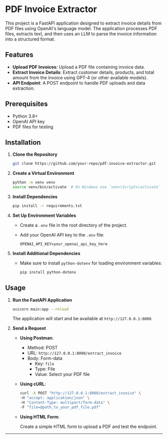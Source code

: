 # PDF Invoice Extractor

This project is a FastAPI application designed to extract invoice details from PDF files using OpenAI's language model. The application processes PDF files, extracts text, and then uses an LLM to parse the invoice information into a structured format.

## Features

- **Upload PDF Invoices**: Upload a PDF file containing invoice data.
- **Extract Invoice Details**: Extract customer details, products, and total amount from the invoice using GPT-4 (or other available models).
- **API Endpoint**: A POST endpoint to handle PDF uploads and data extraction.

## Prerequisites

- Python 3.8+
- OpenAI API key
- PDF files for testing

## Installation

1. **Clone the Repository**

   ```bash
   git clone https://github.com/your-repo/pdf-invoice-extractor.git
   ```

2. **Create a Virtual Environment**

   ```bash
   python -m venv venv
   source venv/bin/activate  # On Windows use `venv\Scripts\activate`
   ```

3. **Install Dependencies**

   ```bash
   pip install -r requirements.txt
   ```

4. **Set Up Environment Variables**

   - Create a `.env` file in the root directory of the project.
   - Add your OpenAI API key to the `.env` file:

     ```
     OPENAI_API_KEY=your_openai_api_key_here
     ```

5. **Install Additional Dependencies**

   - Make sure to install `python-dotenv` for loading environment variables:

     ```bash
     pip install python-dotenv
     ```

## Usage

1. **Run the FastAPI Application**

   ```bash
   uvicorn main:app --reload
   ```

   The application will start and be available at `http://127.0.0.1:8000`.

2. **Send a Request**

   - **Using Postman**:
     - Method: POST
     - URL: `http://127.0.0.1:8000/extract_invoice`
     - Body: Form-data
       - Key: `file`
       - Type: File
       - Value: Select your PDF file

   - **Using cURL**:

     ```bash
     curl -X POST "http://127.0.0.1:8000/extract_invoice" \
     -H "accept: application/json" \
     -H "Content-Type: multipart/form-data" \
     -F "file=@path_to_your_pdf_file.pdf"
     ```

   - **Using HTML Form**:

     Create a simple HTML form to upload a PDF and test the endpoint.



---

